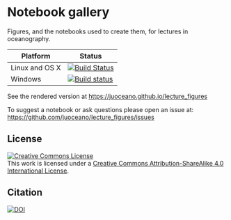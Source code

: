 # Notebook gallery

Figures, and the notebooks used to create them, for lectures in oceanography.


| Platform       | Status                                                                                                                                             |
| -------------- | ---------------------------------------------------------------------------------------------------------------------------------------------------|
| Linux and OS X | [![Build Status](https://travis-ci.org/juoceano/lecture_figures.svg?branch=master)](https://travis-ci.org/juoceano/lecture_figures)                    |
| Windows        | [![Build status](https://ci.appveyor.com/api/projects/status/o66cvyp766w5bd10?svg=true)](https://ci.appveyor.com/project/juoceano/lecture-figures) |


See the rendered version at https://juoceano.github.io/lecture_figures

To suggest a notebook or ask questions please open an issue at: https://github.com/juoceano/lecture_figures/issues

## License

<a rel="license" href="http://creativecommons.org/licenses/by-sa/4.0/"><img alt="Creative Commons License" style="border-width:0" src="https://i.creativecommons.org/l/by-sa/4.0/88x31.png" /></a><br />This work is licensed under a <a rel="license" href="http://creativecommons.org/licenses/by-sa/4.0/">Creative Commons Attribution-ShareAlike 4.0 International License</a>.

## Citation

[![DOI](https://zenodo.org/badge/84759695.svg)](https://zenodo.org/badge/latestdoi/84759695)
